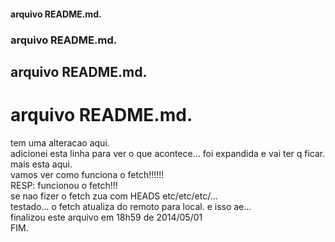 <html>
<head>
<title>TITULO: README.md</title>
</head> 

<body>
<h4>arquivo README.md.</h4>
<h3>arquivo README.md.</h3>
<h2>arquivo README.md.</h2>
<h1>arquivo README.md.</h1>
tem uma alteracao aqui. <br />
adicionei esta linha para ver o que acontece... foi expandida e vai ter q ficar. <br />
mais esta aqui. <br />  
vamos ver como funciona o fetch!!!!!!   <br />
RESP: funcionou o fetch!!! <br />
se nao fizer o fetch zua com HEADS etc/etc/etc/... <br />
testado... o fetch atualiza do remoto para local. e isso ae... <br />
finalizou este arquivo em 18h59 de 2014/05/01 <br />
FIM. <br />
</body>

</html>
